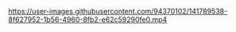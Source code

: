 

https://user-images.githubusercontent.com/94370102/141789538-8f627952-1b56-4960-8fb2-e62c59290fe0.mp4

